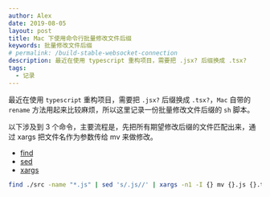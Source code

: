 ```yaml
---
author: Alex
date: 2019-08-05
layout: post
title: Mac 下使用命令行批量修改文件后缀
keywords: 批量修改文件后缀
# permalink: /build-stable-websocket-connection
description: 最近在使用 typescript 重构项目，需要把 .jsx? 后缀换成 .tsx?
tags: 
  - 记录
---
```


最近在使用 `typescript` 重构项目，需要把 `.jsx?` 后缀换成 `.tsx?`，`Mac` 自带的 `rename` 方法用起来比较麻烦，所以这里记录一份批量修改文件后缀的 `sh` 脚本。

以下涉及到 3 个命令，主要流程是，先把所有期望修改后缀的文件匹配出来，通过 xargs 把文件名作为参数传给 mv 来做修改。

- [find](https://www.techradar.com/how-to/computing/apple/terminal-101-using-the-find-command-1305633)
- [sed](https://www.applegazette.com/mac/what-is-sed-and-how-does-it-work/)
- [xargs](https://www.oreilly.com/library/view/mac-os-x/0596003706/re416.html)

```sh
find ./src -name "*.js" | sed 's/.js//' | xargs -n1 -I {} mv {}.js {}.tsx
```
